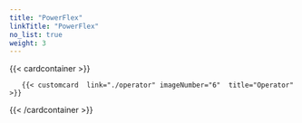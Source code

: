 ```yaml
---
title: "PowerFlex"
linkTitle: "PowerFlex"
no_list: true
weight: 3
---
```


{{< cardcontainer >}}

       {{< customcard  link="./operator" imageNumber="6"  title="Operator" >}}


{{< /cardcontainer >}}